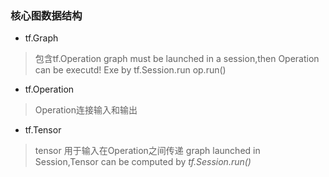### 核心图数据结构
* tf.Graph 
>包含tf.Operation 
>graph must be launched in a session,then Operation can be executd! Exe by tf.Session.run op.run()
* tf.Operation 
>Operation连接输入和输出
* tf.Tensor
>tensor 用于输入在Operation之间传递
>graph launched in Session,Tensor can be computed by *tf.Session.run()*
